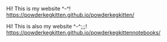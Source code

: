 Hi! This is my website ^-^!
https://powderkegkitten.github.io/powderkegkitten/

Hi! This is also my website ^-^;;;!
https://powderkegkitten.github.io/powderkegkittennotebooks/
